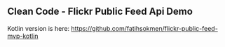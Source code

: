## Clean Code - Flickr Public Feed Api Demo

Kotlin version is here: https://github.com/fatihsokmen/flickr-public-feed-mvp-kotlin

